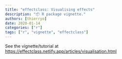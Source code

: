 ```yaml
---
title: "effectclass: Visualising effects"
description: "📦 R package vignette."
authors: [thierryo]
date: 2020-01-14
categories: ["r"]
tags: ["r", "vignette", "effectclass"]
---
```


See the vignette/tutorial at <https://effectclass.netlify.app/articles/visualisation.html>
